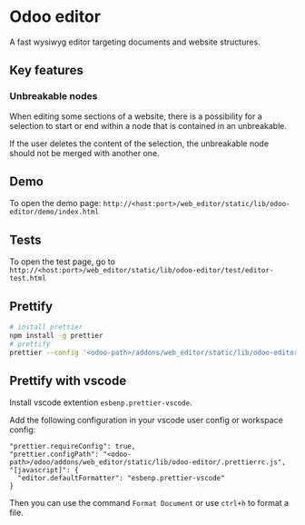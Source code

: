 # Odoo editor

A fast wysiwyg editor targeting documents and website structures.

## Key features
### Unbreakable nodes
When editing some sections of a website,
there is a possibility for a selection to start or end within a node that is
contained in an unbreakable.

If the user deletes the content of the selection, the unbreakable node should not
be merged with another one.

## Demo
To open the demo page:
`http://<host:port>/web_editor/static/lib/odoo-editor/demo/index.html`

## Tests
To open the test page, go to
`http://<host:port>/web_editor/static/lib/odoo-editor/test/editor-test.html`

## Prettify
```bash
# install prettier
npm install -g prettier
# prettify
prettier --config '<odoo-path>/addons/web_editor/static/lib/odoo-editor/_prettierrc.js' --ignore-path='<odoo-path>/odoo/addons/web_editor/static/lib/odoo-editor/_prettierignore' '<odoo-path>/odoo/addons/web_editor/static/lib/odoo-editor/**/*.js'  --write
```

## Prettify with vscode
Install vscode extention `esbenp.prettier-vscode`.

Add the following configuration in your vscode user config or workspace config:
```
"prettier.requireConfig": true,
"prettier.configPath": "<odoo-path>/odoo/addons/web_editor/static/lib/odoo-editor/.prettierrc.js",
"[javascript]": {
  "editor.defaultFormatter": "esbenp.prettier-vscode"
}
```

Then you can use the command `Format Document` or use `ctrl+h` to format a file.
